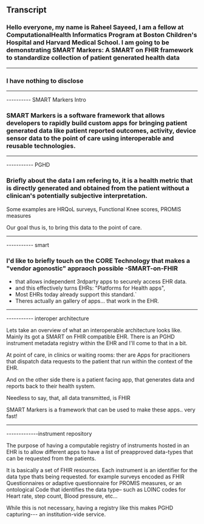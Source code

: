 Transcript
---------

### Hello everyone, my name is Raheel Sayeed, I am a fellow at ComputationalHealth Informatics Program at Boston Children's Hospital and Harvard Medical School. I am going to be demonstrating SMART Markers: A SMART on FHIR framework to standardize collection of patient generated health data

----------

### I have nothing to disclose

-------------------------------------------------------------------
----------  SMART Markers Intro

###  SMART Markers  is a software framework that allows developers to rapidly build custom apps for bringing patient generated data like patient reported outcomes, activity, device sensor data to the point of care using interoperable and reusable technologies.

-------------------------------------------------------------------
----------- PGHD

### Briefly about the data I am refering to, it is a health metric that is directly generated and obtained from the patient without a clinican's potentially subjective interpretation.

Some examples are HRQoL surveys, Functional Knee scores, PROMIS measures

Our goal thus is, to bring this data to the point of care.

-------------------------------------------------------------------
----------- smart

### I'd like to briefly touch on the **CORE Technology** that makes a "vendor agonostic" appraoch possible -SMART-on-FHIR
- that allows independent 3rdparty apps to securely access EHR data.
- and this effectively turns  EHRs: "Platforms for Health apps",
- Most EHRs today already support this standard.`
- Theres actually an gallery of apps... that work in the EHR.



-------------------------------------------------------------------
----------- interoper architecture

Lets take an overview of what an interoperable architecture looks like. Mainly its got a SMART on FHIR compatible EHR. There is an PGHD instrument metadata registry within the EHR and I'll come to that in a bit. 

At point of care, in clinics or waiting rooms: ther are Apps for pracitioners that dispatch data requests to the patient that run within the context of the EHR. 

And on the other side there is a patient facing app, that generates data and reports back to their health system.

Needless to say, that, all data transmitted, is FHIR

SMART Markers is a framework that can be used to make these apps.. very fast!

------------------------------------------------------------------
-------------instrument repository

The purpose of having a computable registry of instruments hosted in an EHR is to allow different apps to have a list of preapproved data-types that can be requested from the patients.

It is basically a set of FHIR resources. Each instrument is an identifier for the data type thats being requested. for example surveys encoded as FHIR Questionnaires or adaptive questionnaire for  PROMIS measures, or an ontological Code that identifies the data type– such as LOINC codes for Heart rate, step count, Blood pressure, etc... 

While this is not necessary, having a registry like this makes  PGHD capturing--- an institution-vide service. 

###  


